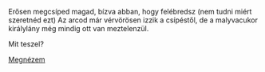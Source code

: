 ﻿Erősen megcsíped magad, bízva abban, hogy felébredsz (nem tudni miért szeretnéd ezt)
Az arcod már vérvörösen izzik a csípéstől, de a malyvacukor királylány még mindig ott van meztelenzül.

Mit teszel?

[Megnézem](../megnezem/megnezem.md)
